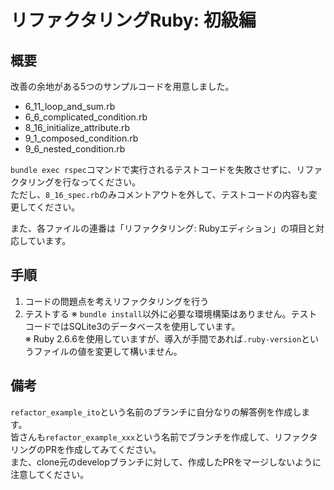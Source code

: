 # リファクタリングRuby: 初級編

## 概要
改善の余地がある5つのサンプルコードを用意しました。
- 6_11_loop_and_sum.rb
- 6_6_complicated_condition.rb
- 8_16_initialize_attribute.rb
- 9_1_composed_condition.rb
- 9_6_nested_condition.rb

`bundle exec rspec`コマンドで実行されるテストコードを失敗させずに、リファクタリングを行なってください。  
ただし、`8_16_spec.rb`のみコメントアウトを外して、テストコードの内容も変更してください。  

また、各ファイルの連番は「リファクタリング: Rubyエディション」の項目と対応しています。

## 手順
1. コードの問題点を考えリファクタリングを行う
2. テストする
※ `bundle install`以外に必要な環境構築はありません。テストコードではSQLite3のデータベースを使用しています。  
※ Ruby 2.6.6を使用していますが、導入が手間であれば`.ruby-version`というファイルの値を変更して構いません。  

## 備考
`refactor_example_ito`という名前のブランチに自分なりの解答例を作成します。  
皆さんも`refactor_example_xxx`という名前でブランチを作成して、リファクタリングのPRを作成してみてください。  
また、clone元のdevelopブランチに対して、作成したPRをマージしないように注意してください。  

